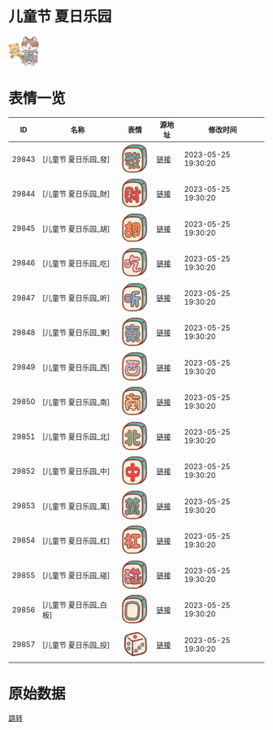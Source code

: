 # 儿童节 夏日乐园

<img src="./cover.png" height="60" alt="cover" />

# 表情一览

|ID|名称|表情|源地址|修改时间|
|----|----|----|----|----|
|29843|[儿童节 夏日乐园_發]|<img src="./pic/029843_%5B儿童节 夏日乐园_發%5D.png" height="60" alt="發"/>|[链接](https://i0.hdslb.com/bfs/garb/6a47a0a9d61d71a499f4f7e88524e69e34e07739.png)|2023-05-25 19:30:20|
|29844|[儿童节 夏日乐园_財]|<img src="./pic/029844_%5B儿童节 夏日乐园_財%5D.png" height="60" alt="財"/>|[链接](https://i0.hdslb.com/bfs/garb/41a1a62613d4f918ed330ee861c0f10f84c6aad2.png)|2023-05-25 19:30:20|
|29845|[儿童节 夏日乐园_胡]|<img src="./pic/029845_%5B儿童节 夏日乐园_胡%5D.png" height="60" alt="胡"/>|[链接](https://i0.hdslb.com/bfs/garb/754a333bc44c4f5d82317259136ecbb950a2db7f.png)|2023-05-25 19:30:20|
|29846|[儿童节 夏日乐园_吃]|<img src="./pic/029846_%5B儿童节 夏日乐园_吃%5D.png" height="60" alt="吃"/>|[链接](https://i0.hdslb.com/bfs/garb/3564ec24ddc981fb17cc9748a28d2b1594c5e1c7.png)|2023-05-25 19:30:20|
|29847|[儿童节 夏日乐园_听]|<img src="./pic/029847_%5B儿童节 夏日乐园_听%5D.png" height="60" alt="听"/>|[链接](https://i0.hdslb.com/bfs/garb/29a93024b4440638a09fc238b73584345657abaf.png)|2023-05-25 19:30:20|
|29848|[儿童节 夏日乐园_東]|<img src="./pic/029848_%5B儿童节 夏日乐园_東%5D.png" height="60" alt="東"/>|[链接](https://i0.hdslb.com/bfs/garb/eb988ff9227bce06df2ad5a51a2cdd56dab77349.png)|2023-05-25 19:30:20|
|29849|[儿童节 夏日乐园_西]|<img src="./pic/029849_%5B儿童节 夏日乐园_西%5D.png" height="60" alt="西"/>|[链接](https://i0.hdslb.com/bfs/garb/d45d31f0916eed01347495b770d1380f71bc0f98.png)|2023-05-25 19:30:20|
|29850|[儿童节 夏日乐园_南]|<img src="./pic/029850_%5B儿童节 夏日乐园_南%5D.png" height="60" alt="南"/>|[链接](https://i0.hdslb.com/bfs/garb/92ce99599d11655a1258086fb24a4ba2c158f1ea.png)|2023-05-25 19:30:20|
|29851|[儿童节 夏日乐园_北]|<img src="./pic/029851_%5B儿童节 夏日乐园_北%5D.png" height="60" alt="北"/>|[链接](https://i0.hdslb.com/bfs/garb/91ca0bfe1433f43926b01b3932230980a5a22e74.png)|2023-05-25 19:30:20|
|29852|[儿童节 夏日乐园_中]|<img src="./pic/029852_%5B儿童节 夏日乐园_中%5D.png" height="60" alt="中"/>|[链接](https://i0.hdslb.com/bfs/garb/438b4e44821aefb3ebde8dfde942a039ef05fb3b.png)|2023-05-25 19:30:20|
|29853|[儿童节 夏日乐园_萬]|<img src="./pic/029853_%5B儿童节 夏日乐园_萬%5D.png" height="60" alt="萬"/>|[链接](https://i0.hdslb.com/bfs/garb/7838e1046aedbb84e4832f820816f56aab99419c.png)|2023-05-25 19:30:20|
|29854|[儿童节 夏日乐园_杠]|<img src="./pic/029854_%5B儿童节 夏日乐园_杠%5D.png" height="60" alt="杠"/>|[链接](https://i0.hdslb.com/bfs/garb/55fa895dc8cf2a06cc92afc2cec2a4f5c6d93229.png)|2023-05-25 19:30:20|
|29855|[儿童节 夏日乐园_碰]|<img src="./pic/029855_%5B儿童节 夏日乐园_碰%5D.png" height="60" alt="碰"/>|[链接](https://i0.hdslb.com/bfs/garb/0ac3a9753d8bde1f467c9714abf0defe3a2146d5.png)|2023-05-25 19:30:20|
|29856|[儿童节 夏日乐园_白板]|<img src="./pic/029856_%5B儿童节 夏日乐园_白板%5D.png" height="60" alt="白板"/>|[链接](https://i0.hdslb.com/bfs/garb/01fdc2b24e44405f4aa073159a56bb73274caa65.png)|2023-05-25 19:30:20|
|29857|[儿童节 夏日乐园_投]|<img src="./pic/029857_%5B儿童节 夏日乐园_投%5D.png" height="60" alt="投"/>|[链接](https://i0.hdslb.com/bfs/garb/d4cb0e9c24c4ddf09f89be0d1973ddafcc894982.png)|2023-05-25 19:30:20|

# 原始数据

[跳转](./raw.json)

